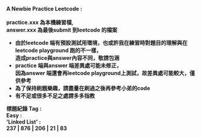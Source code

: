 <b>A Newbie Practice Leetcode : <br><br>
practice.xxx 為本機練習檔, <br> 
answer.xxx 為最後submit 到leetcode 的檔案 <br>
* 由於leetcode 端有預設測試用環境，也或許我在練習時對題目的理解與在leetcode playground 跑的不一樣，<br>
  造成practice與answer內容不同，敬請包涵<br>
* practice 端與answer 端差異處可能未修正，<br>因為answer 端還會再leetcode playground上測試，故差異處可能較大，僅供參考
* 為了保持刷題樂趣，請盡量在刷過之後再參考小弟的code <br>
* 有不足或很多不足之處請多多指教

標題紀錄 Tag : <br>
Easy : <br>
'Linked List' : <br>
237 | 876 | 206 | 21 | 83